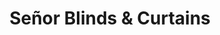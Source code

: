 ---
title: "Señor Blinds & Curtains"
url: /cabo-san-lucas/senor-blinds-und-curtains/
shop: cortina
---